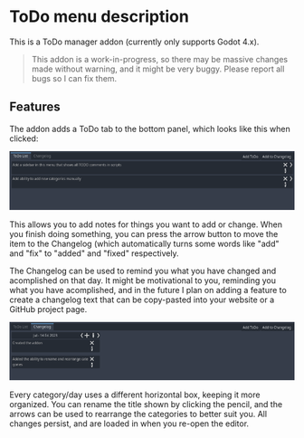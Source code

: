 # ToDo menu description
This is a ToDo manager addon (currently only supports Godot 4.x).

> This addon is a work-in-progress, so there may be massive changes made without warning, and it might be very buggy. Please report all bugs so I can fix them.


## Features
The addon adds a ToDo tab to the bottom panel, which looks like this when clicked:

![Example of the ToDo menu in use. You can have as many items in this list as you need.](/todo.png)

This allows you to add notes for things you want to add or change. When you finish doing something, you can press the arrow button to move the item to the Changelog (which automatically turns some words like "add" and "fix" to "added" and "fixed" respectively.

The Changelog can be used to remind you what you have changed and acomplished on that day. It might be motivational to you, reminding you what you have acomplished, and in the future I plan on adding a feature to create a changelog text that can be copy-pasted into your website or a GitHub project page.

![Screenshot of the Changelog menu. This can be used to remind you what you did on that particular day.](/changelog.png)

Every category/day uses a different horizontal box, keeping it more organized. You can rename the title shown by clicking the pencil, and the arrows can be used to rearrange the categories to better suit you. All changes persist, and are loaded in when you re-open the editor.
